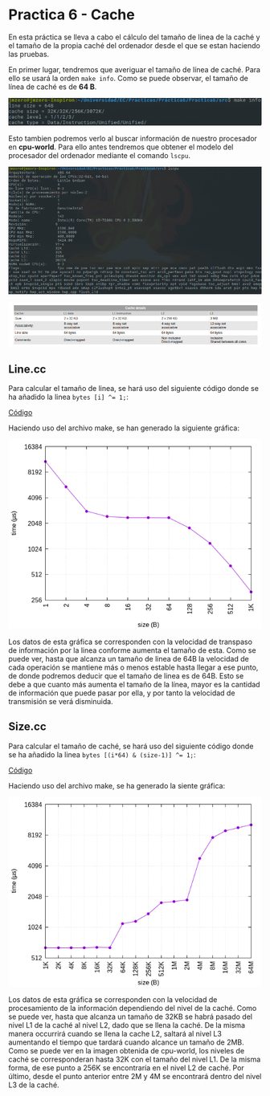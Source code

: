 # Practica 6 - Cache

En esta práctica se lleva a cabo el cálculo del tamaño de linea de la caché y el tamaño de la propia caché del ordenador desde el que se estan haciendo las pruebas.

En primer lugar, tendremos que averiguar el tamaño de línea de caché. Para ello se usará la orden `make info`. Como se puede observar, el tamaño de línea de caché es de **64 B**.

<p align="center"> <img src="https://github.com/JmZero/Estructura_de_Computadores_18-19/blob/master/Practica6/img/makeinfo.png" title="makeinfo.png"> </p>

Esto tambien podremos verlo al buscar información de nuestro procesador en **cpu-world**. Para ello antes tendremos que obtener el modelo del procesador del ordenador mediante el comando `lscpu`.

<p align="center"> <img src="https://github.com/JmZero/Estructura_de_Computadores_18-19/blob/master/Practica6/img/lscpu.png" title="lscpu.png"> </p>

<p align="center"> <img src="https://github.com/JmZero/Estructura_de_Computadores_18-19/blob/master/Practica6/img/cpu-world.png" title="cpu-world.png"> </p>

## Line.cc
Para calcular el tamaño de linea, se hará uso del siguiente código donde se ha añadido la linea `bytes [i] ^= 1;`:

[Código](https://github.com/JmZero/Estructura_de_Computadores_18-19/blob/master/Practica6/src/line.cc)

Haciendo uso del archivo make, se han generado la siguiente gráfica:

<img src="https://github.com/JmZero/Estructura_de_Computadores_18-19/blob/master/Practica6/img/lineFast.png" title="lineFast.png"> </p>

Los datos de esta gráfica se corresponden con la velocidad de transpaso de información por la linea conforme aumenta el tamaño de esta.
Como se puede ver, hasta que alcanza un tamaño de linea de 64B la velocidad de cada operación se mantiene más o menos estable hasta llegar a ese punto, de donde podremos deducir que el tamaño de linea es de 64B. Esto se debe a que cuanto más aumenta el tamaño de la línea, mayor es la cantidad de información que puede pasar por ella, y por tanto la velocidad de transmisión se verá disminuida.

## Size.cc
Para calcular el tamaño de caché, se hará uso del siguiente código donde se ha añadido la linea `bytes [(i*64) & (size-1)] ^= 1;`:

[Código](https://github.com/JmZero/Estructura_de_Computadores_18-19/blob/master/Practica6/src/size.cc)

Haciendo uso del archivo make, se ha generado la siente gráfica:

<img src="https://github.com/JmZero/Estructura_de_Computadores_18-19/blob/master/Practica6/img/sizeFast.png" title="sizeFast.png"> </p>

Los datos de esta gráfica se corresponden con la velocidad de procesamiento de la información dependiendo del nivel de la caché.
Como se puede ver, hasta que alcanza un tamaño de 32KB se habrá pasado del nivel L1 de la caché al nivel L2, dado que se llena la caché. De la misma manera occurrirá cuando se llena la cache L2, saltará al nivel L3 aumentando el tiempo que tardará cuando alcance un tamaño de 2MB.
Como se puede ver en la imagen obtenida de cpu-world, los niveles de caché se corresponderan hasta 32K con el tamaño del nivel L1. De la misma forma, de ese punto a 256K se encontraría en el nivel L2 de caché. Por último, desde el punto anterior entre 2M y 4M se encontrará dentro del nivel L3 de la caché.

